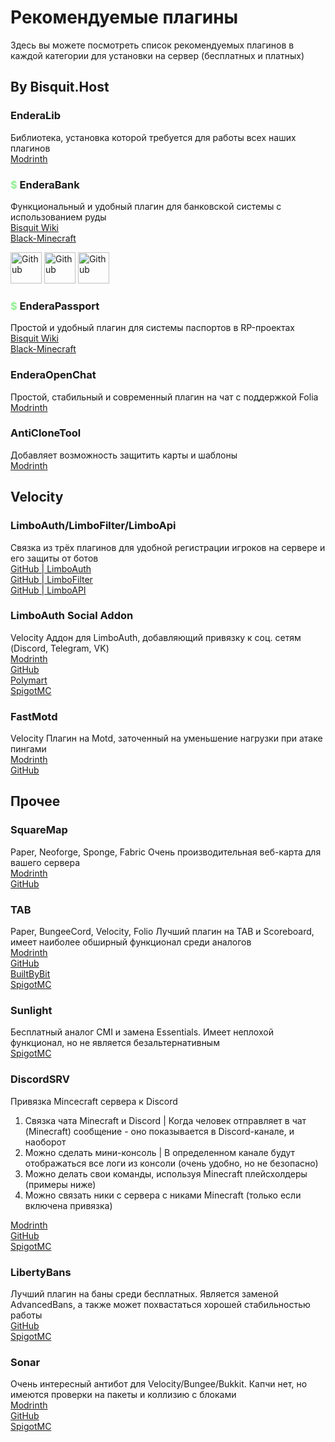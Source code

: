# Рекомендуемые плагины

Здесь вы можете посмотреть список рекомендуемых плагинов в каждой категории для установки на сервер (бесплатных и платных)

## By Bisquit.Host

### EnderaLib
Библиотека, установка которой требуется для работы всех наших плагинов<br>
[Modrinth](https://modrinth.com/plugin/enderalib)

### <b style="color:lightgreen">$</b> EnderaBank
Функциональный и удобный плагин для банковской системы с использованием руды<br>
[Bisquit Wiki](/ebank)<br>
[Black-Minecraft](https://black-minecraft.com/resources/enderabank.5300)
<div class="flex">
    <a>
        <img src="/github.png" alt="Github" width="50" height="50">
    </a>
    <a>
        <img src="/github.png" alt="Github" width="50" height="50">
    </a>
    <a>
        <img src="/github.png" alt="Github" width="50" height="50">
    </a>
</div>

### <b style="color:lightgreen">$</b> EnderaPassport
Простой и удобный плагин для системы паспортов в RP-проектах<br>
[Bisquit Wiki](/epassport)<br>
[Black-Minecraft](https://black-minecraft.com/resources/enderapassport.4881)

### EnderaOpenChat
Простой, стабильный и современный плагин на чат с поддержкой Folia<br>
[Modrinth](https://modrinth.com/plugin/enderaopenchat)

### AntiCloneTool
Добавляет возможность защитить карты и шаблоны<br>
[Modrinth](https://modrinth.com/plugin/anticlonetool)<br>

## Velocity

### LimboAuth/LimboFilter/LimboApi
Связка из трёх плагинов для удобной регистрации игроков на сервере и его защиты от ботов<br>
[GitHub | LimboAuth](https://github.com/Elytrium/LimboAuth/releases)<br>
[GitHub | LimboFilter](https://github.com/Elytrium/LimboFilter/releases)<br>
[GitHub | LimboAPI](https://github.com/Elytrium/LimboAPI/releases)

### LimboAuth Social Addon
Velocity
Аддон для LimboAuth, добавляющий привязку к соц. сетям (Discord, Telegram, VK)<br>
[Modrinth](https://modrinth.com/plugin/limboauth-socialaddon)<br>
[GitHub](https://github.com/Elytrium/LimboAuth-SocialAddon/releases)<br>
[Polymart](https://polymart.org/resource/limboauth-social-addon.2460)<br>
[SpigotMC](https://www.spigotmc.org/resources/limboauth-social-addon.102170)

### FastMotd
Velocity
Плагин на Motd, заточенный на уменьшение нагрузки при атаке пингами<br>
[Modrinth](https://modrinth.com/plugin/fastmotd/versions)<br>
[GitHub](https://github.com/Elytrium/FastMOTD/releases)

## Прочее

### SquareMap
Paper, Neoforge, Sponge, Fabric
Очень производительная веб-карта для вашего сервера<br>
[Modrinth](https://modrinth.com/plugin/squaremap)<br>
[GitHub](https://github.com/jpenilla/squaremap/releases)

### TAB
Paper, BungeeCord, Velocity, Folio
Лучший плагин на TAB и Scoreboard, имеет наиболее обширный функционал среди аналогов<br>
[Modrinth](https://modrinth.com/plugin/tab-was-taken)<br>
[GitHub](https://github.com/NEZNAMY/TAB/releases)<br>
[BuiltByBit](https://builtbybit.com/resources/20631)<br>
[SpigotMC](https://www.spigotmc.org/resources/57806)

### Sunlight
Бесплатный аналог CMI и замена Essentials. Имеет неплохой функционал, но не является безальтернативным<br>
[SpigotMC](https://www.spigotmc.org/resources/sunlight-server-management-plugin-essentials-update-part-ii.67733)

### DiscordSRV
Привязка Mincecraft сервера к Discord

1. Связка чата Minecraft и Discord | Когда человек отправляет в чат (Minecraft) сообщение - оно показывается в Discord-канале, и наоборот 
2. Можно сделать мини-консоль | В определенном канале будут отображаться все логи из консоли (очень удобно, но не безопасно)
3. Можно делать свои команды, используя Minecraft плейсхолдеры (примеры ниже)
4. Можно связать ники с сервера с никами Minecraft (только если включена привязка)

[Modrinth](https://modrinth.com/plugin/discordsrv/versions)<br>
[GitHub](https://github.com/DiscordSRV/DiscordSRV/releases)<br>
[SpigotMC](https://www.spigotmc.org/resources/discordsrv.18494)

### LibertyBans
Лучший плагин на баны среди бесплатных. Является заменой AdvancedBans, а также может похвастаться хорошей стабильностью работы<br>
[GitHub](https://github.com/A248/LibertyBans/releases)<br>
[SpigotMC](https://www.spigotmc.org/resources/libertybans.81063)

### Sonar
Очень интересный антибот для Velocity/Bungee/Bukkit. Капчи нет, но имеются проверки на пакеты и коллизию с блоками<br>
[Modrinth](https://modrinth.com/plugin/sonar)<br>
[GitHub](https://github.com/jonesdevelopment/sonar)<br>
[SpigotMC](https://www.spigotmc.org/resources/sonar.115239)